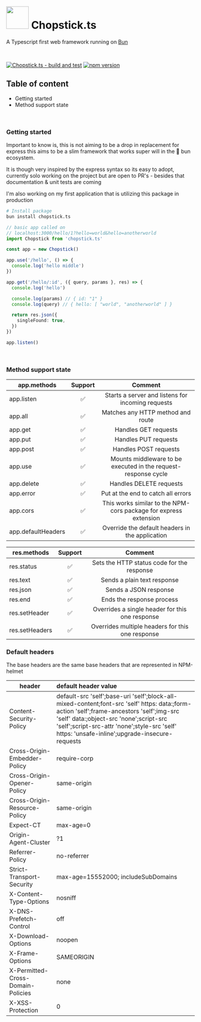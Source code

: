 # <img src="https://github.com/sp90/chopstick.ts/blob/e71c2d3830cef14b0b1617328f07826bded1d892/misc/chopstick.svg" width="60px"></img> Chopstick.ts

A Typescript first web framework running on [Bun](https://bun.sh)

<br />
  
[![Chopstick.ts - build and test](https://github.com/sp90/chopstick.ts/actions/workflows/build-and-test.yml/badge.svg)](https://github.com/sp90/chopstick.ts/actions/workflows/build-and-test.yml) [![npm version](https://badge.fury.io/js/chopstick.ts.svg)](https://badge.fury.io/js/chopstick.ts)

## Table of content

- Getting started
- Method support state

<br />

### Getting started

Important to know is, this is not aiming to be a drop in replacement for express this aims to be a slim framework that works super will in the 🥟 bun ecosystem.

It is though very inspired by the express syntax so its easy to adopt, currently solo working on the project but are open to PR's - besides that documentation & unit tests are coming

I'm also working on my first application that is utilizing this package in production

```sh
# Install package
bun install chopstick.ts
```

```ts
// basic app called on
// localhost:3000/hello/1?hello=world&hello=anotherworld
import Chopstick from 'chopstick.ts'

const app = new Chopstick()

app.use('/hello', () => {
  console.log('hello middle')
})

app.get('/hello/:id', ({ query, params }, res) => {
  console.log('hello')

  console.log(params) // { id: "1" }
  console.log(query) // { hello: [ "world", "anotherworld" ] }

  return res.json({
    singleFound: true,
  })
})

app.listen()
```

<br />

### Method support state

app.methods        | Support | Comment                                                          |
-------------------| :-----: | :--------------------------------------------------------------: |
app.listen         |   ✅    | Starts a server and listens for incoming requests                |
app.all            |   ✅    | Matches any HTTP method and route                                |
app.get            |   ✅    | Handles GET requests                                             |
app.put            |   ✅    | Handles PUT requests                                             |
app.post           |   ✅    | Handles POST requests                                            |
app.use            |   ✅    | Mounts middleware to be executed in the request-response cycle   |
app.delete         |   ✅    | Handles DELETE requests                                          |
app.error          |   ✅    | Put at the end to catch all errors                               |
app.cors           |   ✅    | This works similar to the NPM-cors package for express extension |
app.defaultHeaders |   ✅    | Override the default headers in the application                  |

res.methods       | Support | Comment                                          |
------------------| :-----: | :----------------------------------------------: |
res.status        |   ✅    | Sets the HTTP status code for the response       |
res.text          |   ✅    | Sends a plain text response                      |
res.json          |   ✅    | Sends a JSON response                            |
res.end           |   ✅    | Ends the response process                        |
res.setHeader     |   ✅    | Overrides a single header for this one response  |
res.setHeaders    |   ✅    | Overrides multiple headers for this one response |

### Default headers

The base headers are the same base headers that are represented in NPM-helmet

| header                            | default header value                                                                                                                                                                                                                                                                |
| --------------------------------- | :---------------------------------------------------------------------------------------------------------------------------------------------------------------------------------------------------------------------------------------------------------------------------------- |
| Content-Security-Policy           | default-src 'self';base-uri 'self';block-all-mixed-content;font-src 'self' https: data:;form-action 'self';frame-ancestors 'self';img-src 'self' data:;object-src 'none';script-src 'self';script-src-attr 'none';style-src 'self' https: 'unsafe-inline';upgrade-insecure-requests |
| Cross-Origin-Embedder-Policy      | require-corp                                                                                                                                                                                                                                                                        |
| Cross-Origin-Opener-Policy        | same-origin                                                                                                                                                                                                                                                                         |
| Cross-Origin-Resource-Policy      | same-origin                                                                                                                                                                                                                                                                         |
| Expect-CT                         | max-age=0                                                                                                                                                                                                                                                                           |
| Origin-Agent-Cluster              | ?1                                                                                                                                                                                                                                                                                  |
| Referrer-Policy                   | no-referrer                                                                                                                                                                                                                                                                         |
| Strict-Transport-Security         | max-age=15552000; includeSubDomains                                                                                                                                                                                                                                                 |
| X-Content-Type-Options            | nosniff                                                                                                                                                                                                                                                                             |
| X-DNS-Prefetch-Control            | off                                                                                                                                                                                                                                                                                 |
| X-Download-Options                | noopen                                                                                                                                                                                                                                                                              |
| X-Frame-Options                   | SAMEORIGIN                                                                                                                                                                                                                                                                          |
| X-Permitted-Cross-Domain-Policies | none                                                                                                                                                                                                                                                                                |
| X-XSS-Protection                  | 0                                                                                                                                                                                                                                                                                   |

